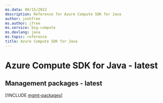 ```yaml
---
ms.data: 08/15/2022
description: Reference for Azure Compute SDK for Java
author: joshfree
ms.author: jfree
ms.service: big-compute
ms.devlang: java
ms.topic: reference
title: Azure Compute SDK for Java
---
```

# Azure Compute SDK for Java - latest

## Management packages - latest
[!INCLUDE [mgmt-packages](compute-mgmt-index.md)]